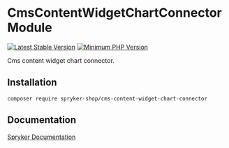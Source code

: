 # CmsContentWidgetChartConnector Module
[![Latest Stable Version](https://poser.pugx.org/spryker-shop/cms-content-widget-chart-connector/v/stable.svg)](https://packagist.org/packages/spryker-shop/cms-content-widget-chart-connector)
[![Minimum PHP Version](https://img.shields.io/badge/php-%3E%3D%207.4-8892BF.svg)](https://php.net/)

Cms content widget chart connector.

## Installation

```
composer require spryker-shop/cms-content-widget-chart-connector
```

## Documentation

[Spryker Documentation](https://academy.spryker.com)

